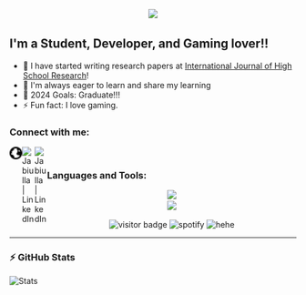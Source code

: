 <p align="center"> 
  <img src="https://readme-typing-svg.demolab.com?font=Fira+Code&pause=1000&random=false&width=435&lines=Hi%2C+I+am+Bryan+Hein+Chen." />
</p>


## I'm a Student, Developer, and Gaming lover!!

- 🔭 I have started writing research papers at [International Journal of High School Research](https://ijhsr.terrajournals.org)!
- 👯 I'm always eager to learn and share my learning
- 🥅 2024 Goals: Graduate!!!
- ⚡ Fun fact: I love gaming.


### Connect with me:

[<img align="left" alt="Bryan | Medium" width="22px" src="https://raw.githubusercontent.com/iconic/open-iconic/master/svg/globe.svg" />](http://bryanheinchen.me)
[<img align="left" alt="Jabiulla | LinkedIn" width="22px" src="https://cdn.jsdelivr.net/npm/simple-icons@v3/icons/linkedin.svg" />]()
[<img align="left" alt="Jabiulla | LinkedIn" width="22px" src="https://cdn.jsdelivr.net/npm/simple-icons@v3/icons/instagram.svg" />](https://www.instagram.com/itz_heingonewild/)

<br />

### Languages and Tools:
<p align="center">
  <a href="https://skillicons.dev">
    <img src="https://skillicons.dev/icons?i=nodejs,js,html,python,java,github,arduino,autocad,discord,eclipse,git,docker,raspberrypi,r" />
  </a>
  </br>
   <a href="https://open.spotify.com/user/roaringdantdm12">
        <img src="https://img.shields.io/badge/Spotify-1ED760?&style=for-the-badge&logo=spotify&logoColor=white" />
    </a>
  
</p>

<p align="center">
  <img alt="visitor badge" src="https://visitor-badge.laobi.icu/badge?page_id=H4CK3RG0D.visitor-badge" />
  <img alt="spotify" src="https://img.shields.io/badge/listening%20to-離開你以後%20by%20Eric%20Chou-1DB954" />
  <img alt="hehe" src="https://img.shields.io/badge/A+%20-yes%20pls-FFC0CB" />
</p>


---
### :zap: GitHub Stats
![Stats](https://github-readme-stats-git-masterrstaa-rickstaa.vercel.app/api?username=H4CK3RG0D)
<!--  [![Top Langs](https://github-readme-stats.vercel.app/api/top-langs/?username=H4CK3RG0D&layout=donut)](https://github.com/anuraghazra/github-readme-stats) -->

[website]: https://i-am-jabi.medium.com/
[instagram]: https://www.instagram.com/i_am_jabi/
[linkedin]: https://www.linkedin.com/in/jabiulla-shaik/
[stackoverflow]: https://stackoverflow.com/users/2024360/i-am-jabi/
